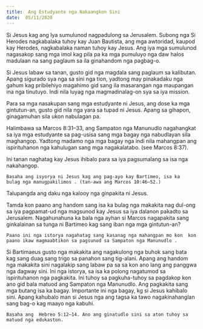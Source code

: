 ```yaml
---
title:  Ang Estudyante nga Nakaangkon Sini
date:  05/11/2020
---
```


Si Jesus kag ang Iya sumulunod nagpadulong sa Jerusalem. Subong nga Si Herodes nagkabalaka tuhoy kay Juan Bautista, ang mga awtoridad, kaupod kay Herodes, nagkabalaka  naman tuhoy kay Jesus. Ang iya mga sumulunod nagasakop sang mga imol kag pila pa ka mga pumuluyo nga daw halos madulaan na sang paglaum sa ila ginahandom nga pagbag-o.

Si Jesus labaw sa tanan, gusto gid nga magdala sang paglaum sa kalibutan. Apang sigurado sya nga sa sini nga tion,  yadtong may pinakadaku nga gahum kag pribilehiyo magahimo gid sang ila masarangan nga maupangan ina nga tinutuyo. Indi nila luyag nga magmadinalag-on sya sa iya mission.

Para sa mga nasakupan sang mga estudyante ni Jesus, ang dose ka mga gintutun-an, gusto gid nila  nga yara sa tupad ni Jesus. Apang sa gihapon, ginagamuhan sila ukon nabulagan pa.

Halimbawa sa Marcos 8:31–33, ang Sampaton nga Manunudlo nagahangkat sa iya mga estudyante sa pag-usisa sang mga bagay nga nabudlayan sila maghangop. Yadtong madamo nga mga bagay nga indi  nila mahangpan ang ispirituhanon nga kahulugan sang mga  nagakalatabo. (see Marcos 8:37).

Ini tanan naghatag kay Jesus ihibalo para sa iya pagsumalang sa isa nga nakahangop.

`Basaha ang isyorya ni Jesus kag ang pag-ayo kay Bartimeo, isa ka  bulag nga manugpakilimos . (tan-awa ang Marcos 10:46–52.)`

Talupangda  ang daku nga kalooy nga ginpakita ni Jesus.

Tamda kon paano ang handom sang isa ka bulag nga makakita  nag dul-ong sa iya pagpamat-ud  nga magsunod kay Jesus sa iya dalanon pakadto sa Jerusalem. Nagahunahuna ka bala nga ayhan si Marcos nagapakita sang ginkalainan sa tunga ni Bartimeo kag sang iban nga mga gintutun-an?

`Paano ini nga istorya nagahatag sang kasanag nga mahangpan mo kon  kon paano ikaw magmaabtikon sa pagsunod sa Sampaton nga Manunudlo . `

Si Bartimaeus gusto nga makakita ang nagakulong nga buhok sang bata kag sang duag sang trigo sa panahon sang tig-alani. Apang ang handom nga makakita sini nagalakip sang labaw pa sa  sa kon ano lang ang panggwa nga dagway sini. Ini nga istorya, sa isa ka polong nagatumod sa ispirituhanon nga pagkakita. Ini tuhoy sa pagkuha-tuhoy sa pagdakop kon ano gid bala matuod ang Sampaton nga Manunudlo. Ang pagkakita sang mga butang isa ka bagay. Importante ini nga bagay, kg si Jesus kahibalo sini. Apang kahubalo man si Jesus nga ang tagsa ka tawo nagakinahanglan sang bag-o kag maayo nga kabuhi.

`Basaha ang  Hebreo 5:12–14. Ano ang ginatudlo sini sa aton tuhoy sa matuod nga edukaston. `